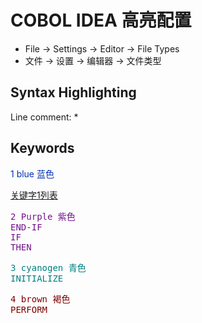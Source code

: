 # COBOL IDEA 高亮配置

- File -> Settings -> Editor -> File Types
- 文件 -> 设置 -> 编辑器 -> 文件类型

## Syntax Highlighting

Line comment: *

## Keywords

<div style="color:#0033B3">
1 blue 蓝色
</div>

[关键字1列表](COBOL_keyword1.md)

<pre style="color:#74118C">
2 Purple 紫色
END-IF
IF
THEN
</pre>

<pre style="color:#008080">
3 cyanogen 青色
INITIALIZE
</pre>

<pre style="color:#800000">
4 brown 褐色
PERFORM
</pre>
